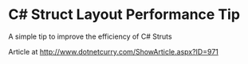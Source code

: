 C# Struct Layout Performance Tip
=============

A simple tip to improve the efficiency of C# Struts

Article at http://www.dotnetcurry.com/ShowArticle.aspx?ID=971
